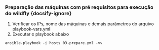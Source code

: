 ### Preparação das máquinas com pré requisitos para execução do wildfly {docsify-ignore}

1. Verificar os IPs, nome das máquinas e demais parâmetros do arquivo playbook-vars.yml
1. Executar o playbook abaixo
```
ansible-playbook -i hosts 03-prepare.yml -vv
```
